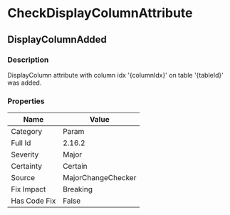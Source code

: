 ﻿---  
uid: MajorChangeChecker_2_16_2  
---

# CheckDisplayColumnAttribute

## DisplayColumnAdded

### Description

DisplayColumn attribute with column idx '{columnIdx}' on table '{tableId}' was added.

### Properties

| Name         | Value              |
| ------------ | ------------------ |
| Category     | Param              |
| Full Id      | 2.16.2             |
| Severity     | Major              |
| Certainty    | Certain            |
| Source       | MajorChangeChecker |
| Fix Impact   | Breaking           |
| Has Code Fix | False              |
